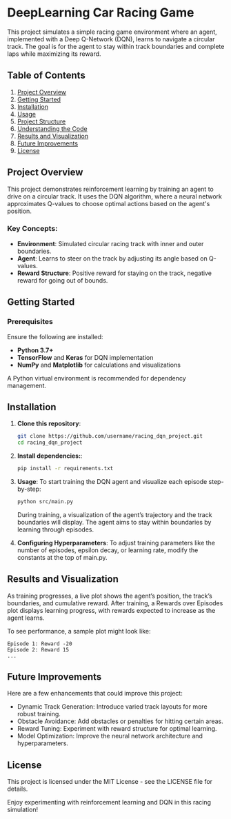 # DeepLearning Car Racing Game

This project simulates a simple racing game environment where an agent, implemented with a Deep Q-Network (DQN), learns to navigate a circular track. The goal is for the agent to stay within track boundaries and complete laps while maximizing its reward.

## Table of Contents
1. [Project Overview](#project-overview)
2. [Getting Started](#getting-started)
3. [Installation](#installation)
4. [Usage](#usage)
5. [Project Structure](#project-structure)
6. [Understanding the Code](#understanding-the-code)
7. [Results and Visualization](#results-and-visualization)
8. [Future Improvements](#future-improvements)
9. [License](#license)

## Project Overview

This project demonstrates reinforcement learning by training an agent to drive on a circular track. It uses the DQN algorithm, where a neural network approximates Q-values to choose optimal actions based on the agent's position.

### Key Concepts:
- **Environment**: Simulated circular racing track with inner and outer boundaries.
- **Agent**: Learns to steer on the track by adjusting its angle based on Q-values.
- **Reward Structure**: Positive reward for staying on the track, negative reward for going out of bounds.

## Getting Started

### Prerequisites
Ensure the following are installed:
- **Python 3.7+**
- **TensorFlow** and **Keras** for DQN implementation
- **NumPy** and **Matplotlib** for calculations and visualizations

A Python virtual environment is recommended for dependency management.

## Installation

1. **Clone this repository**:
   ```bash
   git clone https://github.com/username/racing_dqn_project.git
   cd racing_dqn_project
   ```
   
2. **Install dependencies:**:
   ```bash
   pip install -r requirements.txt
   ```
   
3. **Usage**:
   To start training the DQN agent and visualize each episode step-by-step:
   ```bash
   python src/main.py
   ```
   During training, a visualization of the agent’s trajectory and the track boundaries will display. The agent aims to stay within boundaries by learning through episodes.
   
5. **Configuring Hyperparameters**:
   To adjust training parameters like the number of episodes, epsilon decay, or learning rate, modify the constants at the top of main.py.

## Results and Visualization
As training progresses, a live plot shows the agent’s position, the track’s boundaries, and cumulative reward. After training, a Rewards over Episodes plot displays learning progress, with rewards expected to increase as the agent learns.

To see performance, a sample plot might look like:
```
Episode 1: Reward -20
Episode 2: Reward 15
...
```

## Future Improvements
Here are a few enhancements that could improve this project:

- Dynamic Track Generation: Introduce varied track layouts for more robust training.
- Obstacle Avoidance: Add obstacles or penalties for hitting certain areas.
- Reward Tuning: Experiment with reward structure for optimal learning.
- Model Optimization: Improve the neural network architecture and hyperparameters.

## License
This project is licensed under the MIT License - see the LICENSE file for details.

Enjoy experimenting with reinforcement learning and DQN in this racing simulation!
